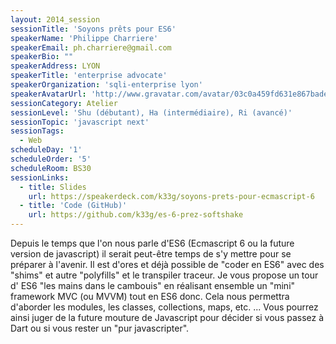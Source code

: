 ```yaml
---
layout: 2014_session
sessionTitle: 'Soyons prêts pour ES6'
speakerName: 'Philippe Charriere'
speakerEmail: ph.charriere@gmail.com
speakerBio: ""
speakerAddress: LYON
speakerTitle: 'enterprise advocate'
speakerOrganization: 'sqli-enterprise lyon'
speakerAvatarUrl: 'http://www.gravatar.com/avatar/03c0a459fd631e867bade2cc95517a4f?size=200&default=mm'
sessionCategory: Atelier
sessionLevel: 'Shu (débutant), Ha (intermédiaire), Ri (avancé)'
sessionTopic: 'javascript next'
sessionTags:
  - Web
scheduleDay: '1'
scheduleOrder: '5'
scheduleRoom: BS30
sessionLinks:
  - title: Slides
    url: https://speakerdeck.com/k33g/soyons-prets-pour-ecmascript-6
  - title: 'Code (GitHub)'
    url: https://github.com/k33g/es-6-prez-softshake
---
```


Depuis le temps que l'on nous parle d'ES6 (Ecmascript 6 ou la future version de javascript) il serait peut-être temps de s'y mettre pour se préparer à l'avenir. Il est d'ores et déjà possible de "coder en ES6" avec des "shims" et autre "polyfills" et le transpiler traceur. Je vous propose un tour d' ES6 "les mains dans le cambouis" en réalisant ensemble un "mini" framework MVC (ou MVVM) tout en ES6 donc. Cela nous permettra d'aborder les modules, les classes, collections, maps, etc. ...
Vous pourrez ainsi juger de la future mouture de Javascript pour décider si vous passez à Dart ou si vous rester un "pur javascripter".
